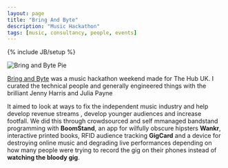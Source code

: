 ```yaml
---
layout: page
title: "Bring And Byte"
description: "Music Hackathon"
tags: [music, consultancy, people, events]
---
```

{% include JB/setup %}

![Bring and Byte Pie](http://i.embed.ly/1/display/resize?key=1e6a1a1efdb011df84894040444cdc60&url=http%3A%2F%2Fpbs.twimg.com%2Fmedia%2FCEfxGL7WgAEfvka.jpg)

[Bring and Byte](http://bringandbyte.co.uk) was a music hackathon weekend made for The Hub UK. I curated the technical people and generally engineered things with the brilliant Jenny Harris and Julia Payne

It aimed to look at ways to fix the independent music industry and help develop revenue streams , develop younger audiences and increase footfall. We did this through crowdsourced and self mmanaged bandstand programming with **BoomStand**, an app for wilfully obscure hipsters **Wankr**, interactive printed books, RFID audience tracking **GigCard** and a device for destroying online music and degrading live performances depending on how many people were trying to record the gig on their phones instead of **watching the bloody gig**.
